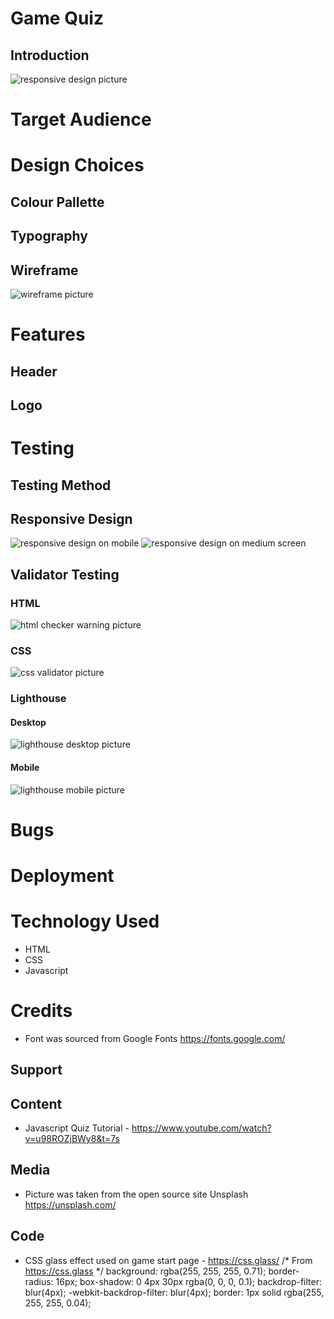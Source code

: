 # Game Quiz

## Introduction

![responsive design picture]()

# Target Audience 

# Design Choices
## Colour Pallette
## Typography
## Wireframe
![wireframe picture]()

# Features
## Header
## Logo

# Testing
## Testing Method
## Responsive Design
![responsive design on mobile]()
![responsive design on medium screen]()

## Validator Testing
### HTML
![html checker warning picture]()
### CSS
![css validator picture]()
### Lighthouse
#### Desktop
![lighthouse desktop picture]()
#### Mobile
![lighthouse mobile picture]()

# Bugs

# Deployment

# Technology Used
- HTML
- CSS
- Javascript

# Credits
* Font was sourced from Google Fonts https://fonts.google.com/
## Support
## Content
* Javascript Quiz Tutorial - https://www.youtube.com/watch?v=u98ROZjBWy8&t=7s
## Media
* Picture was taken from the open source site Unsplash https://unsplash.com/
## Code
* CSS glass effect used on game start page - https://css.glass/
/* From https://css.glass */
background: rgba(255, 255, 255, 0.71);
border-radius: 16px;
box-shadow: 0 4px 30px rgba(0, 0, 0, 0.1);
backdrop-filter: blur(4px);
-webkit-backdrop-filter: blur(4px);
border: 1px solid rgba(255, 255, 255, 0.04);